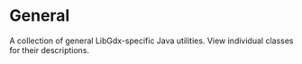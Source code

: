 General
=======
A collection of general LibGdx-specific Java utilities. View individual classes for their descriptions.

